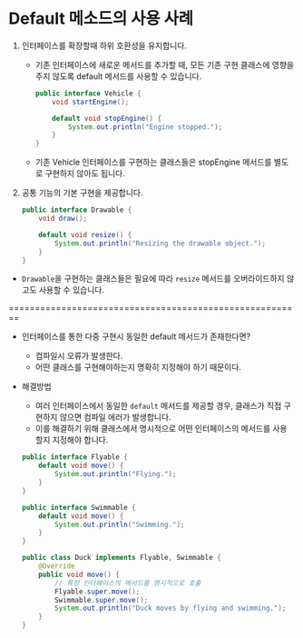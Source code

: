 # Default 메소드의 사용 사례

1. 인터페이스를 확장할때 하위 호환성을 유지합니다.

   - 기존 인터페이스에 새로운 메서드를 추가할 때, 모든 기존 구현 클래스에 영향을 주지 않도록 default 메서드를 사용할 수 있습니다.

     ```` java
     public interface Vehicle {
         void startEngine();
     
         default void stopEngine() {
             System.out.println("Engine stopped.");
         }
     }
     ````

   - 기존 Vehicle 인터페이스를 구현하는 클래스들은 stopEngine 메서드를 별도로 구현하지 않아도 됩니다.

2. 공통 기능의 기본 구현을 제공합니다.

   ``` java
   public interface Drawable {
       void draw();
   
       default void resize() {
           System.out.println("Resizing the drawable object.");
       }
   }
   ```

- `Drawable`을 구현하는 클래스들은 필요에 따라 `resize` 메서드를 오버라이드하지 않고도 사용할 수 있습니다.





========================================================

- 인터페이스를 통한 다중 구현시 동일한 default 메서드가 존재한다면?
  - 컴파일시 오류가 발생한다.
  - 어떤 클래스를 구현해야하는지 명확히 지정해야 하기 때문이다.

- 해결방법

  - 여러 인터페이스에서 동일한 `default` 메서드를 제공할 경우, 클래스가 직접 구현하지 않으면 컴파일 에러가 발생합니다. 
  - 이를 해결하기 위해 클래스에서 명시적으로 어떤 인터페이스의 메서드를 사용할지 지정해야 합니다.

  ``` java
  public interface Flyable {
      default void move() {
          System.out.println("Flying.");
      }
  }
  
  public interface Swimmable {
      default void move() {
          System.out.println("Swimming.");
      }
  }
  
  public class Duck implements Flyable, Swimmable {
      @Override
      public void move() {
          // 특정 인터페이스의 메서드를 명시적으로 호출
          Flyable.super.move();
          Swimmable.super.move();
          System.out.println("Duck moves by flying and swimming.");
      }
  }
  ```

  
